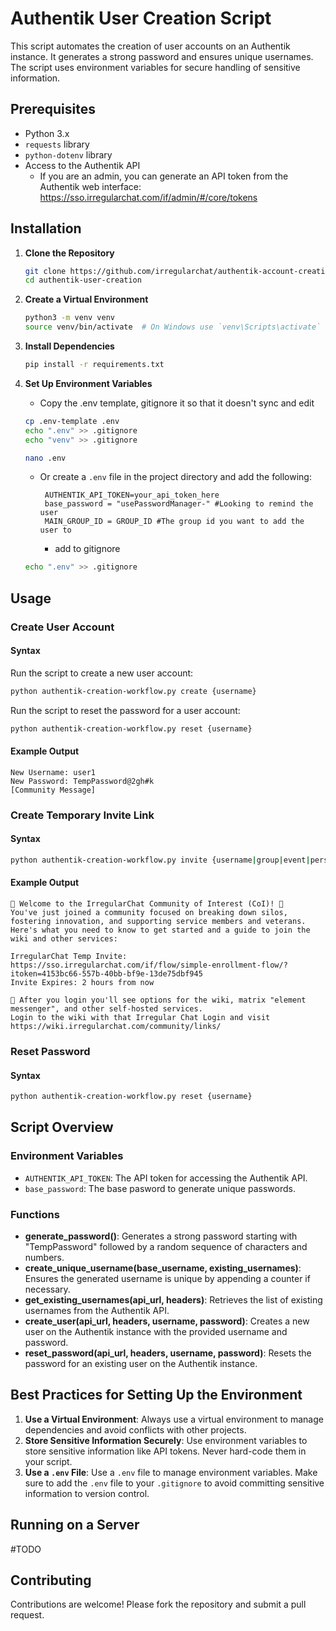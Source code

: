 # Authentik User Creation Script

This script automates the creation of user accounts on an Authentik instance. It generates a strong password and ensures unique usernames. The script uses environment variables for secure handling of sensitive information.

## Prerequisites

- Python 3.x
- `requests` library
- `python-dotenv` library
- Access to the Authentik API
   - If you are an admin, you can generate an API token from the Authentik web interface: https://sso.irregularchat.com/if/admin/#/core/tokens
## Installation

1. **Clone the Repository**
   ```bash
   git clone https://github.com/irregularchat/authentik-account-creation.git
   cd authentik-user-creation
   ```

2. **Create a Virtual Environment**
   ```bash
   python3 -m venv venv
   source venv/bin/activate  # On Windows use `venv\Scripts\activate`
   ```

3. **Install Dependencies**
   ```bash
   pip install -r requirements.txt
   ```

4. **Set Up Environment Variables**
   - Copy the .env template, gitignore it so that it doesn't sync and edit
   ```bash
   cp .env-template .env
   echo ".env" >> .gitignore
   echo "venv" >> .gitignore

   nano .env
   ```
   - Or create a `.env` file in the project directory and add the following:
     ```env
      AUTHENTIK_API_TOKEN=your_api_token_here
      base_password = "usePasswordManager-" #Looking to remind the user 
      MAIN_GROUP_ID = GROUP_ID #The group id you want to add the user to    
      ```
     - add to gitignore

    ```bash
    echo ".env" >> .gitignore
    ```

## Usage

### Create User Account
#### Syntax

Run the script to create a new user account:
```bash
python authentik-creation-workflow.py create {username}
```

Run the script to reset the password for a user account:
```bash
python authentik-creation-workflow.py reset {username}
```
#### Example Output
```plaintext
New Username: user1
New Password: TempPassword@2gh#k
[Community Message]
```
### Create Temporary Invite Link
#### Syntax
```bash
python authentik-creation-workflow.py invite {username|group|event|person}
```

#### Example Output
```plaintext
🌟 Welcome to the IrregularChat Community of Interest (CoI)! 🌟
You've just joined a community focused on breaking down silos, fostering innovation, and supporting service members and veterans.  Here's what you need to know to get started and a guide to join the wiki and other services:

IrregularChat Temp Invite: https://sso.irregularchat.com/if/flow/simple-enrollment-flow/?itoken=4153bc66-557b-40bb-bf9e-13de75dbf945
Invite Expires: 2 hours from now

🌟 After you login you'll see options for the wiki, matrix "element messenger", and other self-hosted services.
Login to the wiki with that Irregular Chat Login and visit https://wiki.irregularchat.com/community/links/
```
### Reset Password
#### Syntax
```bash
python authentik-creation-workflow.py reset {username}
```

## Script Overview

### Environment Variables

- `AUTHENTIK_API_TOKEN`: The API token for accessing the Authentik API.
- `base_password`: The base pasword to generate unique passwords.

### Functions

- **generate_password()**: Generates a strong password starting with "TempPassword" followed by a random sequence of characters and numbers.
- **create_unique_username(base_username, existing_usernames)**: Ensures the generated username is unique by appending a counter if necessary.
- **get_existing_usernames(api_url, headers)**: Retrieves the list of existing usernames from the Authentik API.
- **create_user(api_url, headers, username, password)**: Creates a new user on the Authentik instance with the provided username and password.
- **reset_password(api_url, headers, username, password)**: Resets the password for an existing user on the Authentik instance.

## Best Practices for Setting Up the Environment

1. **Use a Virtual Environment**: Always use a virtual environment to manage dependencies and avoid conflicts with other projects.
2. **Store Sensitive Information Securely**: Use environment variables to store sensitive information like API tokens. Never hard-code them in your script.
3. **Use a `.env` File**: Use a `.env` file to manage environment variables. Make sure to add the `.env` file to your `.gitignore` to avoid committing sensitive information to version control.

## Running on a Server

#TODO

## Contributing

Contributions are welcome! Please fork the repository and submit a pull request.
